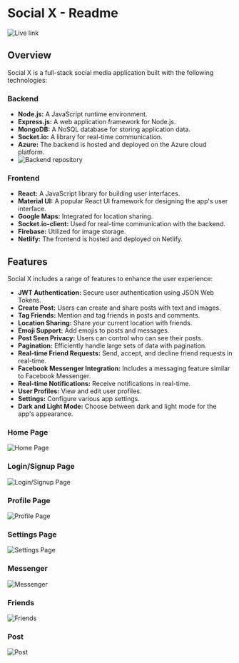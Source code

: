 # Social X - Readme
![Live link](https://deft-centaur-bfe0e4.netlify.app/)

## Overview

Social X is a full-stack social media application built with the following technologies:

### Backend

- **Node.js:** A JavaScript runtime environment.
- **Express.js:** A web application framework for Node.js.
- **MongoDB:** A NoSQL database for storing application data.
- **Socket.io:** A library for real-time communication.
- **Azure:** The backend is hosted and deployed on the Azure cloud platform.
- ![Backend repository](https://github.com/Pauras022/social_media_website_backend)

### Frontend

- **React:** A JavaScript library for building user interfaces.
- **Material UI:** A popular React UI framework for designing the app's user interface.
- **Google Maps:** Integrated for location sharing.
- **Socket.io-client:** Used for real-time communication with the backend.
- **Firebase:** Utilized for image storage.
- **Netlify:** The frontend is hosted and deployed on Netlify.

## Features

Social X includes a range of features to enhance the user experience:

- **JWT Authentication:** Secure user authentication using JSON Web Tokens.
- **Create Post:** Users can create and share posts with text and images.
- **Tag Friends:** Mention and tag friends in posts and comments.
- **Location Sharing:** Share your current location with friends.
- **Emoji Support:** Add emojis to posts and messages.
- **Post Seen Privacy:** Users can control who can see their posts.
- **Pagination:** Efficiently handle large sets of data with pagination.
- **Real-time Friend Requests:** Send, accept, and decline friend requests in real-time.
- **Facebook Messenger Integration:** Includes a messaging feature similar to Facebook Messenger.
- **Real-time Notifications:** Receive notifications in real-time.
- **User Profiles:** View and edit user profiles.
- **Settings:** Configure various app settings.
- **Dark and Light Mode:** Choose between dark and light mode for the app's appearance.

### Home Page

![Home Page](url_to_home_page_screenshot.png)

### Login/Signup Page

![Login/Signup Page](url_to_login_signup_page_screenshot.png)

### Profile Page

![Profile Page](url_to_profile_page_screenshot.png)

### Settings Page

![Settings Page](url_to_settings_page_screenshot.png)

### Messenger

![Messenger](url_to_messenger_page_screenshot.png)

### Friends

![Friends](url_to_friends_page_screenshot.png)

### Post

![Post](url_to_post_page_screenshot.png)
